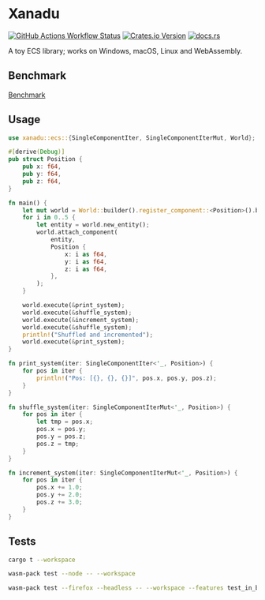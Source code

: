 # Xanadu

[![GitHub Actions Workflow Status](https://img.shields.io/github/actions/workflow/status/yuma140902/xanadu/ci.yml?logo=github&label=CI)](https://github.com/yuma140902/Xanadu/actions/workflows/ci.yml)
[![Crates.io Version](https://img.shields.io/crates/v/xanadu)](https://crates.io/crates/xanadu)
[![docs.rs](https://img.shields.io/docsrs/xanadu?logo=docsdotrs)](https://docs.rs/xanadu/latest/xanadu/)

A toy ECS library; works on Windows, macOS, Linux and WebAssembly.

## Benchmark

[Benchmark](./doc/benchmark.md)

## Usage

```rust
use xanadu::ecs::{SingleComponentIter, SingleComponentIterMut, World};

#[derive(Debug)]
pub struct Position {
    pub x: f64,
    pub y: f64,
    pub z: f64,
}

fn main() {
    let mut world = World::builder().register_component::<Position>().build();
    for i in 0..5 {
        let entity = world.new_entity();
        world.attach_component(
            entity,
            Position {
                x: i as f64,
                y: i as f64,
                z: i as f64,
            },
        );
    }

    world.execute(&print_system);
    world.execute(&shuffle_system);
    world.execute(&increment_system);
    world.execute(&shuffle_system);
    println!("Shuffled and incremented");
    world.execute(&print_system);
}

fn print_system(iter: SingleComponentIter<'_, Position>) {
    for pos in iter {
        println!("Pos: [{}, {}, {}]", pos.x, pos.y, pos.z);
    }
}

fn shuffle_system(iter: SingleComponentIterMut<'_, Position>) {
    for pos in iter {
        let tmp = pos.x;
        pos.x = pos.y;
        pos.y = pos.z;
        pos.z = tmp;
    }
}

fn increment_system(iter: SingleComponentIterMut<'_, Position>) {
    for pos in iter {
        pos.x += 1.0;
        pos.y += 2.0;
        pos.z += 3.0;
    }
}
```

## Tests

```sh
cargo t --workspace
```

```sh
wasm-pack test --node -- --workspace
```

```sh
wasm-pack test --firefox --headless -- --workspace --features test_in_browser --features benchmark-lib/test_in_browser
```

